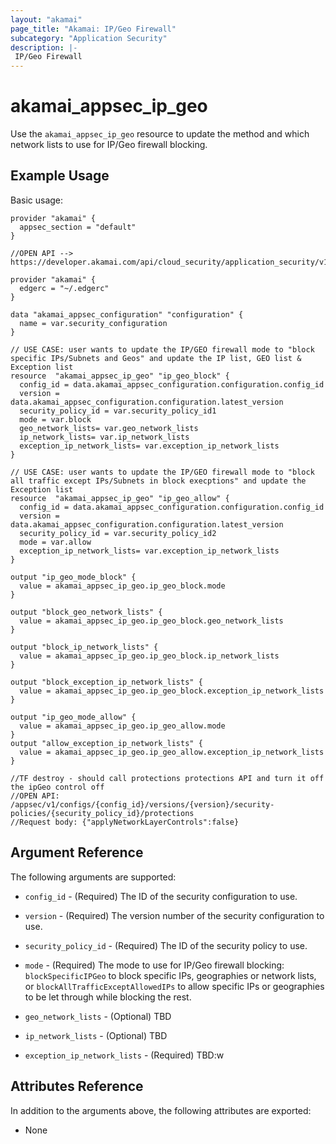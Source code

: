 ```yaml
---
layout: "akamai"
page_title: "Akamai: IP/Geo Firewall"
subcategory: "Application Security"
description: |-
 IP/Geo Firewall
---
```


# akamai_appsec_ip_geo

Use the `akamai_appsec_ip_geo` resource to update the method and which network lists to use for IP/Geo firewall blocking.

## Example Usage

Basic usage:

```hcl
provider "akamai" {
  appsec_section = "default"
}

//OPEN API --> https://developer.akamai.com/api/cloud_security/application_security/v1.html#putipgeofirewall

provider "akamai" {
  edgerc = "~/.edgerc"
}

data "akamai_appsec_configuration" "configuration" {
  name = var.security_configuration
}

// USE CASE: user wants to update the IP/GEO firewall mode to "block specific IPs/Subnets and Geos" and update the IP list, GEO list & Exception list
resource  "akamai_appsec_ip_geo" "ip_geo_block" {
  config_id = data.akamai_appsec_configuration.configuration.config_id
  version = data.akamai_appsec_configuration.configuration.latest_version
  security_policy_id = var.security_policy_id1
  mode = var.block
  geo_network_lists= var.geo_network_lists
  ip_network_lists= var.ip_network_lists
  exception_ip_network_lists= var.exception_ip_network_lists
}

// USE CASE: user wants to update the IP/GEO firewall mode to "block all traffic except IPs/Subnets in block execptions" and update the Exception list
resource  "akamai_appsec_ip_geo" "ip_geo_allow" {
  config_id = data.akamai_appsec_configuration.configuration.config_id
  version = data.akamai_appsec_configuration.configuration.latest_version
  security_policy_id = var.security_policy_id2
  mode = var.allow
  exception_ip_network_lists= var.exception_ip_network_lists
}

output "ip_geo_mode_block" {
  value = akamai_appsec_ip_geo.ip_geo_block.mode
}

output "block_geo_network_lists" {
  value = akamai_appsec_ip_geo.ip_geo_block.geo_network_lists
}

output "block_ip_network_lists" {
  value = akamai_appsec_ip_geo.ip_geo_block.ip_network_lists
}

output "block_exception_ip_network_lists" {
  value = akamai_appsec_ip_geo.ip_geo_block.exception_ip_network_lists
}

output "ip_geo_mode_allow" {
  value = akamai_appsec_ip_geo.ip_geo_allow.mode
}
output "allow_exception_ip_network_lists" {
  value = akamai_appsec_ip_geo.ip_geo_allow.exception_ip_network_lists
}

//TF destroy - should call protections protections API and turn it off the ipGeo control off
//OPEN API: /appsec/v1/configs/{config_id}/versions/{version}/security-policies/{security_policy_id}/protections
//Request body: {"applyNetworkLayerControls":false}

```

## Argument Reference

The following arguments are supported:

* `config_id` - (Required) The ID of the security configuration to use.

* `version` - (Required) The version number of the security configuration to use.

* `security_policy_id` - (Required) The ID of the security policy to use.

* `mode` - (Required) The mode to use for IP/Geo firewall blocking: `blockSpecificIPGeo` to block specific IPs, geographies or network lists, or `blockAllTrafficExceptAllowedIPs` to allow specific IPs or geographies to be let through while blocking the rest.

* `geo_network_lists` - (Optional) TBD

* `ip_network_lists` - (Optional) TBD

* `exception_ip_network_lists` - (Required) TBD:w

## Attributes Reference

In addition to the arguments above, the following attributes are exported:

* None
